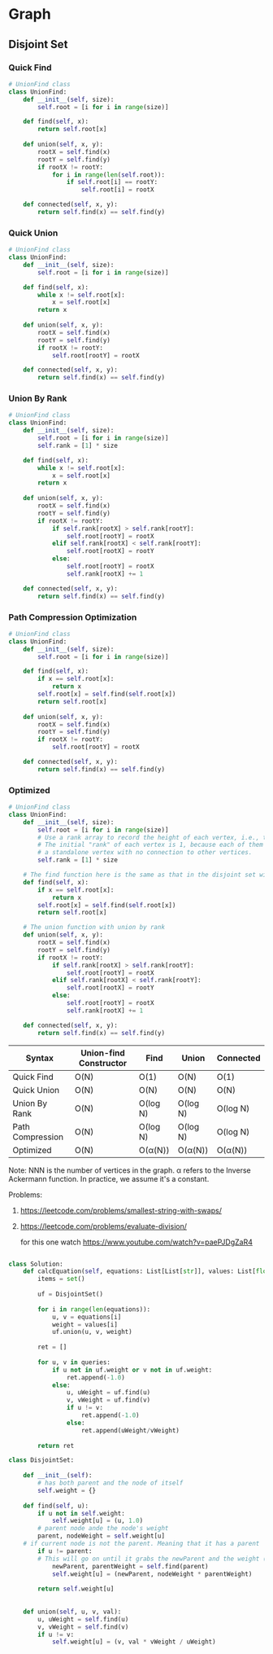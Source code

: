# Graph

## Disjoint Set

### Quick Find

```python
# UnionFind class
class UnionFind:
    def __init__(self, size):
        self.root = [i for i in range(size)]

    def find(self, x):
        return self.root[x]
	
    def union(self, x, y):
        rootX = self.find(x)
        rootY = self.find(y)
        if rootX != rootY:
            for i in range(len(self.root)):
                if self.root[i] == rootY:
                    self.root[i] = rootX

    def connected(self, x, y):
        return self.find(x) == self.find(y)
```

### Quick Union

```python
# UnionFind class
class UnionFind:
    def __init__(self, size):
        self.root = [i for i in range(size)]

    def find(self, x):
        while x != self.root[x]:
            x = self.root[x]
        return x
	
    def union(self, x, y):
        rootX = self.find(x)
        rootY = self.find(y)
        if rootX != rootY:
            self.root[rootY] = rootX

    def connected(self, x, y):
        return self.find(x) == self.find(y)
```

### Union By Rank

```python
# UnionFind class
class UnionFind:
    def __init__(self, size):
        self.root = [i for i in range(size)]
        self.rank = [1] * size

    def find(self, x):
        while x != self.root[x]:
            x = self.root[x]
        return x
	
    def union(self, x, y):
        rootX = self.find(x)
        rootY = self.find(y)
        if rootX != rootY:
            if self.rank[rootX] > self.rank[rootY]:
                self.root[rootY] = rootX
            elif self.rank[rootX] < self.rank[rootY]:
                self.root[rootX] = rootY
            else:
                self.root[rootY] = rootX
                self.rank[rootX] += 1

    def connected(self, x, y):
        return self.find(x) == self.find(y)
```

### Path Compression Optimization

```python
# UnionFind class
class UnionFind:
    def __init__(self, size):
        self.root = [i for i in range(size)]

    def find(self, x):
        if x == self.root[x]:
            return x
        self.root[x] = self.find(self.root[x])
        return self.root[x]
	
    def union(self, x, y):
        rootX = self.find(x)
        rootY = self.find(y)
        if rootX != rootY:
            self.root[rootY] = rootX

    def connected(self, x, y):
        return self.find(x) == self.find(y)
```

### Optimized

```python
# UnionFind class
class UnionFind:
    def __init__(self, size):
        self.root = [i for i in range(size)]
        # Use a rank array to record the height of each vertex, i.e., the "rank" of each vertex.
        # The initial "rank" of each vertex is 1, because each of them is
        # a standalone vertex with no connection to other vertices.
        self.rank = [1] * size

    # The find function here is the same as that in the disjoint set with path compression.
    def find(self, x):
        if x == self.root[x]:
            return x
        self.root[x] = self.find(self.root[x])
        return self.root[x]

    # The union function with union by rank
    def union(self, x, y):
        rootX = self.find(x)
        rootY = self.find(y)
        if rootX != rootY:
            if self.rank[rootX] > self.rank[rootY]:
                self.root[rootY] = rootX
            elif self.rank[rootX] < self.rank[rootY]:
                self.root[rootX] = rootY
            else:
                self.root[rootY] = rootX
                self.rank[rootX] += 1

    def connected(self, x, y):
        return self.find(x) == self.find(y)
```


| Syntax           | Union-find Constructor | Find          | Union         | Connected     |
| ------------------ | ------------------------ | --------------- | --------------- | --------------- |
| Quick Find       | O(N)                   | O(1)          | O(N)          | O(1)          |
| Quick Union      | O(N)                   | O(N)          | O(N)          | O(N)          |
| Union By Rank    | O(N)                   | O(log N)      | O(log N)      | O(log N)      |
| Path Compression | O(N)                   | O(log N)      | O(log N)      | O(log N)      |
| Optimized        | O(N)                   | O(&alpha;(N)) | O(&alpha;(N)) | O(&alpha;(N)) |

Note: NNN is the number of vertices in the graph. &alpha; refers to the Inverse Ackermann function. In practice, we assume it's a constant.

Problems:

1. https://leetcode.com/problems/smallest-string-with-swaps/
2. https://leetcode.com/problems/evaluate-division/

   for this one watch https://www.youtube.com/watch?v=paePJDgZaR4

```python

class Solution:
    def calcEquation(self, equations: List[List[str]], values: List[float], queries: List[List[str]]) -> List[float]:
        items = set()
      
        uf = DisjointSet()
      
        for i in range(len(equations)):
            u, v = equations[i]
            weight = values[i]
            uf.union(u, v, weight)
      
        ret = []
      
        for u, v in queries:
            if u not in uf.weight or v not in uf.weight:
                ret.append(-1.0)
            else:
                u, uWeight = uf.find(u)
                v, vWeight = uf.find(v)
                if u != v:
                    ret.append(-1.0)
                else:
                    ret.append(uWeight/vWeight)
      
        return ret

class DisjointSet:
  
    def __init__(self):
    	# has both parent and the node of itself
        self.weight = {} 
  
    def find(self, u):
        if u not in self.weight:
            self.weight[u] = (u, 1.0)
        # parent node ande the node's weight
        parent, nodeWeight = self.weight[u]
	# if current node is not the parent. Meaning that it has a parent
        if u != parent:
	    # This will go on until it grabs the newParent and the weight (It will multiply the weight along the way)
            newParent, parentWeight = self.find(parent)
            self.weight[u] = (newParent, nodeWeight * parentWeight)
      
        return self.weight[u]
      
  
    def union(self, u, v, val):
        u, uWeight = self.find(u)
        v, vWeight = self.find(v)
        if u != v:
            self.weight[u] = (v, val * vWeight / uWeight)
```
